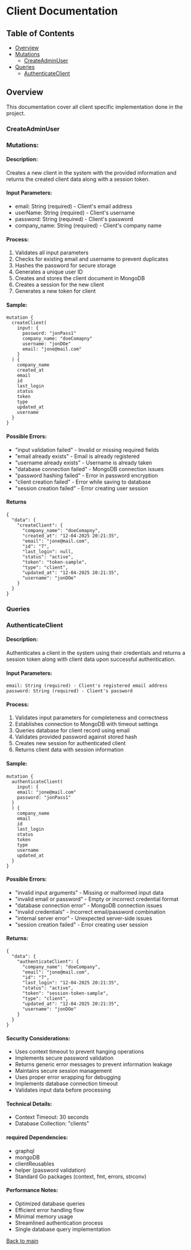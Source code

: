 # Client Documentation

## Table of Contents

- [Overview](#overview)
- [Mutations](#mutations)
  - [CreateAdminUser](#createadminuser) 
- [Queries](#queries)
  - [AuthenticateClient](#authenticateclient) 

## Overview

This documentation cover all client specific implementation done in the project.

### CreateAdminUser

### Mutations:

#### Description:

Creates a new client in the system with the provided information and returns the 
created client data along with a session token.

#### Input Parameters:

- email: String (required) - Client's email address
- userName: String (required) - Client's username
- password: String (required) - Client's password
- company_name: String (required) - Client's company name

#### Process:

1. Validates all input parameters
2. Checks for existing email and username to prevent duplicates
3. Hashes the password for secure storage
4. Generates a unique user ID
5. Creates and stores the client document in MongoDB
6. Creates a session for the new client
7. Generates a new token for client

#### Sample:

```
mutation {
  createClient(
    input: {
      password: "jonPass1"
      company_name: "doeComapny"
      username: "jonDOe"
      email: "jone@mail.com"
    }
  ) {
    company_name
    created_at
    email
    id
    last_login
    status
    token
    type
    updated_at
    username
  }
}
```

#### Possible Errors:

- "input validation failed" - Invalid or missing required fields
- "email already exists" - Email is already registered
- "username already exists" - Username is already taken
- "database connection failed" - MongoDB connection issues
- "password hashing failed" - Error in password encryption
- "client creation failed" - Error while saving to database
- "session creation failed" - Error creating user session

#### Returns

```
{
  "data": {
    "createClient": {
      "company_name": "doeComapny",
      "created_at": "12-04-2025 20:21:35",
      "email": "jone@mail.com",
      "id": "7",
      "last_login": null,
      "status": "active",
      "token": "token-sample",
      "type": "client",
      "updated_at": "12-04-2025 20:21:35",
      "username": "jonDOe"
    }
  }
}
```

### Queries

### AuthenticateClient

#### Description:

Authenticates a client in the system using their credentials and returns a session 
token along with client data upon successful authentication.

#### Input Parameters:

```
email: String (required) - Client's registered email address
password: String (required) - Client's password
```
#### Process:

1. Validates input parameters for completeness and correctness
2. Establishes connection to MongoDB with timeout settings
3. Queries database for client record using email
4. Validates provided password against stored hash
5. Creates new session for authenticated client
6. Returns client data with session information

#### Sample:
```
mutation {
  authenticateClient(
    input: {
    email: "jone@mail.com"
    password: "jonPass1"
  }
  ) {
    company_name
    email
    id
    last_login
    status
    token
    type
    username
    updated_at
  }
}
```

#### Possible Errors:

- "invalid input arguments" - Missing or malformed input data
- "invalid email or password" - Empty or incorrect credential format
- "database connection error" - MongoDB connection issues
- "invalid credentials" - Incorrect email/password combination
- "internal server error" - Unexpected server-side issues
- "session creation failed" - Error creating user session

#### Returns:
```
{
  "data": {
    "authenticateClient": {
      "company_name": "doeCompany",
      "email": "jone@mail.com",
      "id": "7",
      "last_login": "12-04-2025 20:21:35",
      "status": "active",
      "token": "session-token-sample",
      "type": "client",
      "updated_at": "12-04-2025 20:21:35",
      "username": "jonDOe"
    }
  }
}
```

#### Security Considerations:

- Uses context timeout to prevent hanging operations
- Implements secure password validation
- Returns generic error messages to prevent information leakage
- Maintains secure session management
- Uses proper error wrapping for debugging
- Implements database connection timeout
- Validates input data before processing

#### Technical Details:

- Context Timeout: 30 seconds
- Database Collection: "clients"

#### required Dependencies:

- graphql
- mongoDB
- clientReusables
- helper (password validation)
- Standard Go packages (context, fmt, errors, strconv)

#### Performance Notes:
- Optimized database queries
- Efficient error handling flow
- Minimal memory usage
- Streamlined authentication process
- Single database query implementation

[Back to main](../README.md#features)
